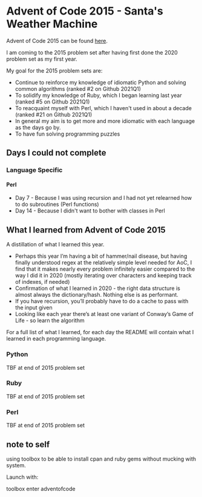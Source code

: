 # Advent of Code 2015 - Santa's Weather Machine

Advent of Code 2015 can be found [here](https://adventofcode.com/2015).

I am coming to the 2015 problem set after having first done the 2020 problem set as my first year.

My goal for the 2015 problem sets are:

- Continue to reinforce my knowledge of idiomatic Python and solving common algorithms (ranked #2 on Github 2021Q1)
- To solidify my knowledge of Ruby, which I began learning last year (ranked #5 on Github 2021Q1)
- To reacquaint myself with Perl, which I haven't used in about a decade (ranked #21 on Github 2021Q1)
- In general my aim is to get more and more idiomatic with each language as the days go by.
- To have fun solving programming puzzles

## Days I could not complete

### Language Specific

#### Perl
- Day 7 - Because I was using recursion and I had not yet relearned how to do subroutines (Perl functions)
- Day 14 - Because I didn't want to bother with classes in Perl

## What I learned from Advent of Code 2015

A distillation of what I learned this year.

- Perhaps this year I’m having a bit of hammer/nail disease, but having finally understood regex at the relatively simple level needed for AoC, I find that it makes nearly every problem infinitely easier compared to the way I did it in 2020 (mostly iterating over characters and keeping track of indexes, if needed)
- Confirmation of what I learned in 2020 - the right data structure is almost always the dictionary/hash. Nothing else is as performant.
- If you have recursion, you’ll probably have to do a cache to pass with the input given
- Looking like each year there’s at least one variant of Conway’s Game of Life - so learn the algorithm


For a full list of what I learned, for each day the README will contain what I learned in each programming language.

### Python

TBF at end of 2015 problem set

### Ruby

TBF at end of 2015 problem set

### Perl

TBF at end of 2015 problem set

## note to self

using toolbox to be able to install cpan and ruby gems without mucking with system.

Launch with:

toolbox enter adventofcode
